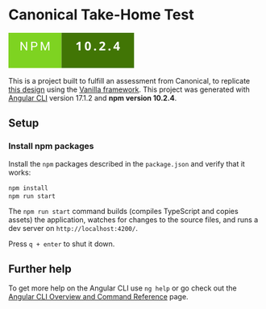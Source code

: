# Canonical Take-Home Test

[![npm 10.2.4](https://raw.githubusercontent.com/biinniit/canonical-take-home-test/main/src/assets/npm-version.svg)](https://forthebadge.com)

This is a project built to fulfill an assessment from Canonical, to replicate [this design](src/assets/sample-cards.png?raw=true) using the [Vanilla framework](https://vanillaframework.io/docs). This project was generated with [Angular CLI](https://github.com/angular/angular-cli) version 17.1.2 and **npm version 10.2.4**.

## Setup

### Install npm packages

Install the `npm` packages described in the `package.json` and verify that it works:

```shell
npm install
npm run start
```

The `npm run start` command builds (compiles TypeScript and copies assets) the application, watches for changes to the source files, and runs a dev server on `http://localhost:4200/`.

Press `q + enter` to shut it down.

## Further help

To get more help on the Angular CLI use `ng help` or go check out the [Angular CLI Overview and Command Reference](https://angular.io/cli) page.
